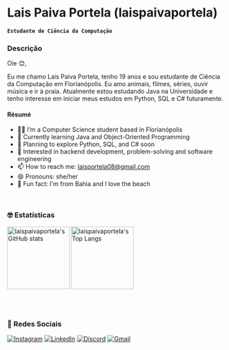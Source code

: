 # Lais Paiva Portela (laispaivaportela)
**`Estudante de Ciência da Computação`**

### Descrição
Oie 😊,

Eu me chamo Laís Paiva Portela, tenho 19 anos e sou estudante de Ciência da Computação em Florianópolis. Eu amo animais, filmes, séries, ouvir música e ir à praia.
Atualmente estou estudando Java na Universidade e tenho interesse em iniciar meus estudos em Python, SQL e C# futuramente.

#### Résumé
- 👩‍💻 I’m a Computer Science student based in Florianópolis
- 🌱 Currently learning Java and Object-Oriented Programming
- 📌 Planning to explore Python, SQL, and C# soon
- 🎯 Interested in backend development, problem-solving and software engineering
- 📫 How to reach me: laisportela08@gmail.com
- 😄 Pronouns: she/her
- 🌊 Fun fact: I'm from Bahia and I love the beach
<br>

### 🤓 Estatísticas 

  <img 
    align="left"
    alt="laispaivaportela's GitHub stats" 
    height="145" 
    src="https://github-readme-stats.vercel.app/api?username=laispaivaportela&show_icons=true&theme=solarized-light" 
  />

 <img 
    align="center"
    alt="laispaivaportela's Top Langs" 
    height="145" 
    src="https://github-readme-stats.vercel.app/api/top-langs/?username=laispaivaportela&theme=solarized-light&layout=compact&custom_title=Tecnologias" 
  />
</div>

<br><br>
### 🔗 Redes Sociais
[![Instagram](https://img.shields.io/badge/Instagram-@laisportelapics-%23E4405F.svg?logo=instagram&logoColor=white)](https://www.instagram.com/laisportelapics)
[![LinkedIn](https://img.shields.io/badge/LinkedIn-@laisportela-%230077B5.svg?logo=linkedin&logoColor=white)](https://www.linkedin.com/in/laisportela)
[![Discord](https://img.shields.io/badge/Discord-laiportela-%235865F2.svg?logo=discord&logoColor=white)](https://discord.com/)
[![Gmail](https://img.shields.io/badge/Gmail-laisportela08@gmail.com-D14836?style=flat&logo=gmail&logoColor=white)](mailto:laisportela08@gmail.com)

<!---
laispaivaportela/laispaivaportela is a ✨ special ✨ repository because its `README.md` (this file) appears on your GitHub profile.
You can click the Preview link to take a look at your changes.
--->
